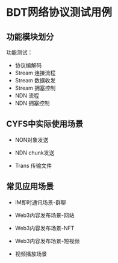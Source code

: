 

# BDT网络协议测试用例

## 功能模块划分

功能测试：

+ 协议编解码
+ Stream 连接流程 
+ Stream 数据收发
+ Stream 拥塞控制
+ NDN 流程
+ NDN 拥塞控制  


## CYFS中实际使用场景

+ NON对象发送

+ NDN chunk发送

+ Trans 传输文件


## 常见应用场景

+ IM即时通讯场景-群聊

+ Web3内容发布场景-网站

+ Web3内容发布场景-NFT

+ Web3内容发布场景-短视频

+ 视频播放场景


